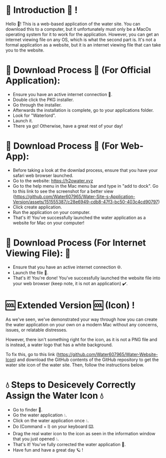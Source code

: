 # 👋 Introduction 👋 !
Hello 👋! This is a web-based application of the water site. You can download this to a computer, but it unfortunately must only be a MacOs operating system for it to work for the application. However, you can get an internet viewing file on any OS, which is what the second part is. It's not a formal application as a website, but it is an internet viewing file that can take you to the website.

# 🔽 Download Process 🔽 (For Official Application):
* Ensure you have an active internet connection 🛜.
* Double click the PKG installer.
* Go through the installer.
* Afterwards the installation is complete, go to your applications folder.
* Look for "Waterlord".
* Launch it.
* There ya go! Otherwise, have a great rest of your day!

# 🔽 Download Process 🔽 (For Web-App):

* Before taking a look at the downlad process, ensure that you have your safari web browser launched.
* Go to the website: https://h2owater.xyz
* Go to the help menu in the Mac menu bar and type in "add to dock". Go to this link to see the screenshot for a better view (https://github.com/Water607965/Water-Site-s-Application-Version/assets/151555387/c28e6949-cdb8-47f3-bc50-403c4cd90797)
* Click create application.
* Run the application on your computer.
* That's it! You've successfully launched the water application as a website for Mac on your computer!

# 🔽 Download Process (For Internet Viewing File): 🔽 

* Ensure that you have an active internet connection 🌐.
* Launch the file 📁.
* That's it! You're done! You've successfully launched the website file into your web browser (keep note, it is not an application) ✔️.


# 🆒 Extended Version 🆒 (Icon) !

As we've seen, we've demonstrated your way through how you can create the water application on your own on a modern Mac without any concerns, issues, or relatable distresses.

However, there isn't something right for the icon, as it is not a PNG file and is instead, a water logo that has a white background.

To fix this, go to this link (https://github.com/Water607965/Water-Website-Icon) and download the GitHub contents of the GitHub repository to get the water site icon of the water site. Then, follow the instructions below.

# 💧 Steps to Desicevely Correctly Assign the Water Icon 💧

* Go to finder 📁.
* Go the water application 💧.
* Click on the water application once 💧.
* Do (Command + I) on your keyboard ⌨️.
* Drag the real water icon to the icon as seen in the information window that you just opened 💧.
* That's it! You've fully corrected the water application 🔌.
* Have fun and have a great day 🪐 !
